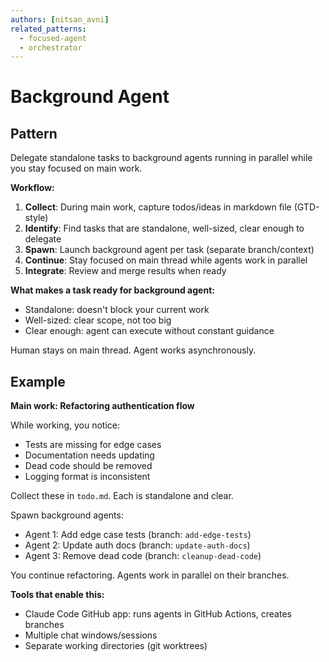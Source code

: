 ```yaml
---
authors: [nitsan_avni]
related_patterns:
  - focused-agent
  - orchestrator
---
```


# Background Agent

## Pattern
Delegate standalone tasks to background agents running in parallel while you stay focused on main work.

**Workflow:**
1. **Collect**: During main work, capture todos/ideas in markdown file (GTD-style)
2. **Identify**: Find tasks that are standalone, well-sized, clear enough to delegate
3. **Spawn**: Launch background agent per task (separate branch/context)
4. **Continue**: Stay focused on main thread while agents work in parallel
5. **Integrate**: Review and merge results when ready

**What makes a task ready for background agent:**
- Standalone: doesn't block your current work
- Well-sized: clear scope, not too big
- Clear enough: agent can execute without constant guidance

Human stays on main thread. Agent works asynchronously.

## Example

**Main work: Refactoring authentication flow**

While working, you notice:
- Tests are missing for edge cases
- Documentation needs updating
- Dead code should be removed
- Logging format is inconsistent

Collect these in `todo.md`. Each is standalone and clear.

Spawn background agents:
- Agent 1: Add edge case tests (branch: `add-edge-tests`)
- Agent 2: Update auth docs (branch: `update-auth-docs`)
- Agent 3: Remove dead code (branch: `cleanup-dead-code`)

You continue refactoring. Agents work in parallel on their branches.

**Tools that enable this:**
- Claude Code GitHub app: runs agents in GitHub Actions, creates branches
- Multiple chat windows/sessions
- Separate working directories (git worktrees)
